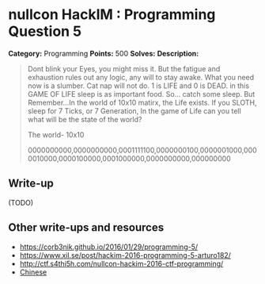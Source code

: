 # nullcon HackIM : Programming Question 5

**Category:** Programming
**Points:** 500
**Solves:** 
**Description:**

> Dont blink your Eyes, you might miss it. But the fatigue and exhaustion rules out any logic, any will to stay awake. What you need now is a slumber. Cat nap will not do. 1 is LIFE and 0 is DEAD. in this GAME OF LIFE sleep is as important food. So... catch some sleep. But Remember...In the world of 10x10 matirx, the Life exists. If you SLOTH, sleep for 7 Ticks, or 7 Generation, In the game of Life can you tell what will be the state of the world? 
> 
> The world- 10x10
> 
> 0000000000,0000000000,0001111100,0000000100,0000001000,0000010000,0000100000,0001000000,0000000000,000000000


## Write-up

(TODO)

## Other write-ups and resources

* <https://corb3nik.github.io/2016/01/29/programming-5/>
* <https://www.xil.se/post/hackim-2016-programming-5-arturo182/>
* <http://ctf.s4thi5h.com/nullcon-hackim-2016-ctf-programming/>
* [Chinese](http://www.cnblogs.com/Christmas/p/5176464.html)
